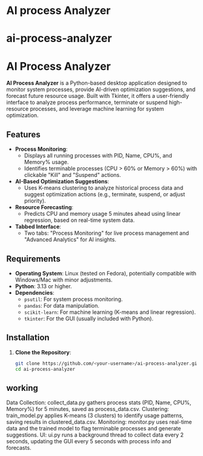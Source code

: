 # AI process Analyzer
# ai-process-analyzer
# AI Process Analyzer

**AI Process Analyzer** is a Python-based desktop application designed to monitor system processes, provide AI-driven optimization suggestions, and forecast future resource usage. Built with Tkinter, it offers a user-friendly interface to analyze process performance, terminate or suspend high-resource processes, and leverage machine learning for system optimization.

## Features

- **Process Monitoring**:
  - Displays all running processes with PID, Name, CPU%, and Memory% usage.
  - Identifies terminable processes (CPU > 60% or Memory > 60%) with clickable "Kill" and "Suspend" actions.
- **AI-Based Optimization Suggestions**:
  - Uses K-means clustering to analyze historical process data and suggest optimization actions (e.g., terminate, suspend, or adjust priority).
- **Resource Forecasting**:
  - Predicts CPU and memory usage 5 minutes ahead using linear regression, based on real-time system data.
- **Tabbed Interface**:
  - Two tabs: "Process Monitoring" for live process management and "Advanced Analytics" for AI insights.

## Requirements

- **Operating System**: Linux (tested on Fedora), potentially compatible with Windows/Mac with minor adjustments.
- **Python**: 3.13 or higher.
- **Dependencies**:
  - `psutil`: For system process monitoring.
  - `pandas`: For data manipulation.
  - `scikit-learn`: For machine learning (K-means and linear regression).
  - `tkinter`: For the GUI (usually included with Python).

## Installation

1. **Clone the Repository**:
   ```bash
   git clone https://github.com/<your-username>/ai-process-analyzer.git
   cd ai-process-analyzer

## working
Data Collection: collect_data.py gathers process stats (PID, Name, CPU%, Memory%) for 5 minutes, saved as process_data.csv.
Clustering: train_model.py applies K-means (3 clusters) to identify usage patterns, saving results in clustered_data.csv.
Monitoring: monitor.py uses real-time data and the trained model to flag terminable processes and generate suggestions.
UI: ui.py runs a background thread to collect data every 2 seconds, updating the GUI every 5 seconds with process info and forecasts.
